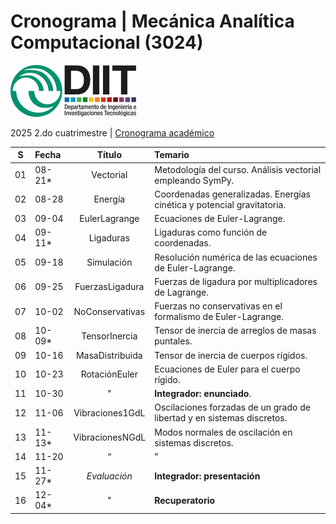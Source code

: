 # Cronograma | Mecánica Analítica Computacional (3024)  
![UNLaM | DIIT](../figurasLaTeX/ambos.png "UNLaM | DIIT")  
<!--
![DIIT - UNLaM](https://raw.githubusercontent.com/bettachini/MecanicaAnaliticaComputacional/master/figurasLaTeX/ambos.png)   
-->
2025 2.do cuatrimestre | [Cronograma académico](https://www.unlam.edu.ar/index.php?seccion=8&idArticulo=449)

| S  | Fecha  | Título          | Temario                                                                                   |
|:--:|:-------|:---------------:|:------------------------------------------------------------------------------------------|
| 01 | 08-21* | Vectorial       | Metodología del curso. Análisis vectorial empleando SymPy. |  
| 02 | 08-28  | Energía         | Coordenadas generalizadas. Energías cinética y potencial gravitatoria. |
| 03 | 09-04  | EulerLagrange   | Ecuaciones de Euler-Lagrange. |
| 04 | 09-11* | Ligaduras       | Ligaduras como función de coordenadas. |
| 05 | 09-18  | Simulación      | Resolución numérica de las ecuaciones de Euler-Lagrange. |
| 06 | 09-25  | FuerzasLigadura | Fuerzas de ligadura por multiplicadores de Lagrange. |
| 07 | 10-02  | NoConservativas | Fuerzas no conservativas en el formalismo de Euler-Lagrange. |
| 08 | 10-09* | TensorInercia   | Tensor de inercia de arreglos de masas puntales. |
| 09 | 10-16  | MasaDistribuida | Tensor de inercia de cuerpos rígidos. |
| 10 | 10-23  | RotaciónEuler   | Ecuaciones de Euler para el cuerpo rígido.                                                |
| 11 | 10-30  | "               | **Integrador: enunciado**.                                                                |
| 12 | 11-06  | Vibraciones1GdL | Oscilaciones forzadas de un grado de libertad y en sistemas discretos.                    |
| 13 | 11-13* | VibracionesNGdL | Modos normales de oscilación en sistemas discretos.                                       |
| 14 | 11-20  | “               | "                                                                                         |
| 15 | 11-27* | _Evaluación_    | **Integrador: presentación**                                                              |
| 16 | 12-04* | "               | **Recuperatorio**                                                                         |
 
